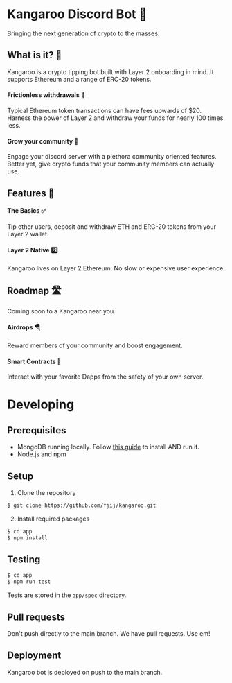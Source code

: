 # Kangaroo Discord Bot 🦘
Bringing the next generation of crypto to the masses.

## What is it? 🤔
Kangaroo is a crypto tipping bot built with Layer 2 onboarding in mind. It
supports Ethereum and a range of ERC-20 tokens.

#### Frictionless withdrawals 💸
Typical Ethereum token transactions can have fees upwards of $20. Harness the
power of Layer 2 and withdraw your funds for nearly 100 times less.

#### Grow your community 👥
Engage your discord server with a plethora community oriented features. Better
yet, give crypto funds that your community members can actually use.

## Features 🤩

#### The Basics ✅
Tip other users, deposit and withdraw ETH and ERC-20 tokens from your Layer 2
wallet.

#### Layer 2 Native 2️⃣
Kangaroo lives on Layer 2 Ethereum. No slow or expensive user experience.

## Roadmap 🛣️
Coming soon to a Kangaroo near you.

#### Airdrops 🪂
Reward members of your community and boost engagement.

#### Smart Contracts 📝
Interact with your favorite Dapps from the safety of your own server.

# Developing

## Prerequisites

- MongoDB running locally. Follow [this guide](https://docs.mongodb.com/guides/server/install/) to install AND run it.
- Node.js and npm

## Setup

1. Clone the repository

```bash
$ git clone https://github.com/fjij/kangaroo.git 
```

2. Install required packages
```bash
$ cd app
$ npm install
```

## Testing

```bash
$ cd app
$ npm run test
```

Tests are stored in the `app/spec` directory.

## Pull requests

Don't push directly to the main branch. We have pull requests. Use em!

## Deployment

Kangaroo bot is deployed on push to the main branch.
